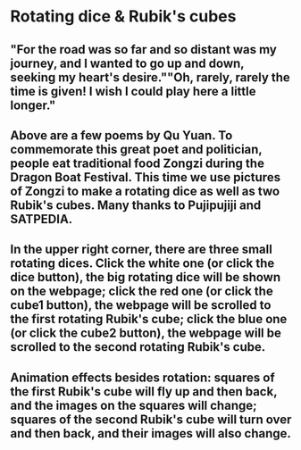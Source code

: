 # Rotating dice & Rubik's cubes

## "For the road was so far and so distant was my journey, and I wanted to go up and down, seeking my heart's desire.""Oh, rarely, rarely the time is given! I wish I could play here a little longer." 

## Above are a few poems by Qu Yuan. To commemorate this great poet and politician, people eat traditional food Zongzi during the Dragon Boat Festival. This time we use pictures of Zongzi to make a rotating dice as well as two Rubik's cubes. Many thanks to Pujipujiji and SATPEDIA.

## In the upper right corner, there are three small rotating dices. Click the white one (or click the dice button), the big rotating dice will be shown on the webpage; click the red one (or click the cube1 button), the webpage will be scrolled to the first rotating Rubik's cube; click the blue one (or click the cube2 button), the webpage will be scrolled to the second rotating Rubik's cube.

## Animation effects besides rotation: squares of the first Rubik's cube will fly up and then back, and the images on the squares will change; squares of the second Rubik's cube will turn over and then back, and their images will also change.
